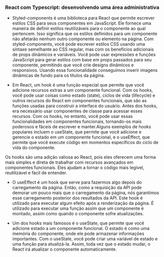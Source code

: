 <h3>React com Typescript: desenvolvendo uma área administrativa</h3>

- Styled-components é uma biblioteca para React que permite escrever estilos CSS para seus componentes em JavaScript. Ele fornece uma maneira de definir estilos reutilizáveis para o componente ao qual pertencem. Isso significa que os estilos definidos para um componente não afetarão nenhum outro componente ou elemento na página.
Com styled-components, você pode escrever estilos CSS usando uma sintaxe semelhante ao CSS regular, mas com os benefícios adicionais de props dinâmicos e variáveis. Você pode usar expressões e funções JavaScript para gerar estilos com base em props passados para seu componente, permitindo que você crie designs dinâmicos e responsivos. Usando essa funcionalidade conseguimos inserir imagens dinâmicas de fundo para os títulos da página.

- Em React, um hook é uma função especial que permite que você adicione recursos extras a um componente funcional. Com os hooks, você pode usar coisas como estado (state), ciclos de vida (lifecycle) e outros recursos do React em componentes funcionais, que são as funções usadas para construir a interface do usuário. Antes dos hooks, era necessário usar componentes de classe para acessar esses recursos. Com os hooks, no entanto, você pode usar essas funcionalidades em componentes funcionais, tornando-os mais poderosos e fáceis de escrever e manter.Alguns exemplos de hooks populares incluem o useState, que permite que você adicione e gerencie o estado em um componente funcional, e o useEffect, que permite que você execute código em momentos específicos do ciclo de vida do componente.

Os hooks são uma adição valiosa ao React, pois eles oferecem uma forma mais simples e direta de trabalhar com recursos avançados em componentes funcionais. Eles ajudam a tornar o código mais legível, reutilizável e fácil de entender.
- O useEffect é um hook que serve para fazermos algo depois do carregamento da página. Então, como a requisição da API pode demorar um pouco mais que o carregamento da página, nós garantimos esse carregamento posterior dos resultados da API. Este hook é utilizado para executar algum efeito após a renderização da página. É utilizado para executar uma função assim que um componente é montado, assim como quando o componente sofre atualizações.

- Um dos hooks mais famosos é o useState, que permite que você adicione estado a um componente funcional. O estado é como uma memória do componente, onde ele pode armazenar informações importantes. Com o useState, você pode criar uma variável de estado e uma função para atualizá-la. Assim, toda vez que o estado mudar, o React irá atualizar o componente automaticamente.
